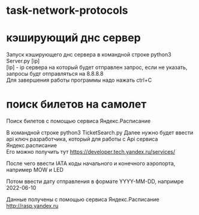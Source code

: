 # task-network-protocols

# кэширующий днс сервер

Запуск кэширующего днс сервера
в командной строке python3 Server.py [ip]  
[ip] - ip сервера на который будет отправлен запрос, если не указать, запросы будт отправляться на 8.8.8.8  
Для завершения работы программы надо нажать ctrl+C

# поиск билетов на самолет

Поиск билетов с помощью сервиса Яндекс.Расписание

В командной строке python3 TicketSearch.py
Далее нужно будет ввести api ключ разработчика, который для работы с Api сервиса Яндекс.расписание  
Его можно получить тут https://developer.tech.yandex.ru/services/

После чего ввести IATA коды начального и конечного аэропорта, например MOW и LED

Потом ввести дату отправления в формате YYYY-MM-DD, напримре 2022-06-10

Данные получены с помощью сервиса Яндекс.Расписание http://rasp.yandex.ru